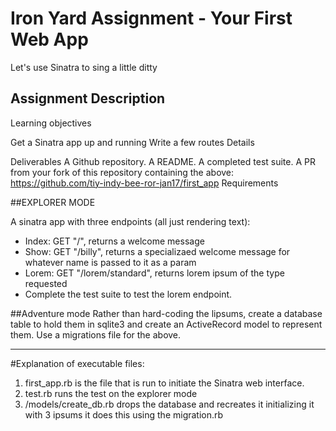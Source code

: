 # Iron Yard Assignment - Your First Web App
Let's use Sinatra to sing a little ditty

## Assignment Description
Learning objectives

Get a Sinatra app up and running
Write a few routes
Details

Deliverables
A Github repository.
A README.
A completed test suite.
A PR from your fork of this repository containing the above: https://github.com/tiy-indy-bee-ror-jan17/first_app
Requirements

##EXPLORER MODE

A sinatra app with three endpoints (all just rendering text):
  - Index: GET "/", returns a welcome message
  - Show: GET "/billy", returns a specializaed welcome message for whatever name is passed to it as a param
  - Lorem: GET "/lorem/standard", returns lorem ipsum of the type requested
  - Complete the test suite to test the lorem endpoint.

##Adventure mode
Rather than hard-coding the lipsums, create a database table to hold them in sqlite3 and create an ActiveRecord model to represent them.
Use a migrations file for the above.

------------------------------------------------------------------------------
#Explanation of executable files:
1)  first_app.rb is the file that is run to initiate the Sinatra web interface.
2)  test.rb runs the test on the explorer mode
3)  /models/create_db.rb drops the database and recreates it initializing it with 3 ipsums
    it does this using the migration.rb
